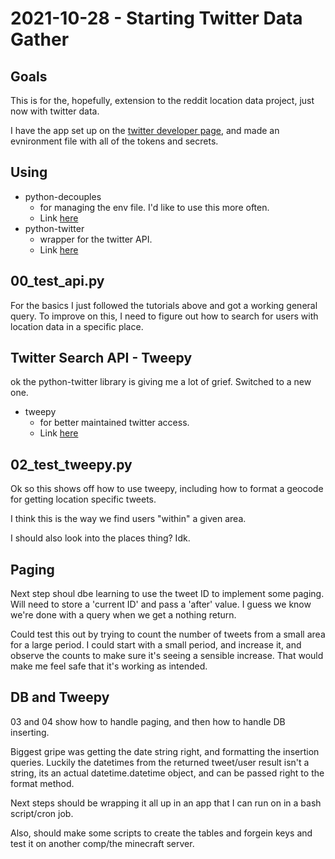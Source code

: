 # 2021-10-28 - Starting Twitter Data Gather

## Goals
This is for the, hopefully, extension to the reddit location data project, just now with twitter data.

I have the app set up on the [twitter developer page](https://developer.twitter.com/en/portal/projects-and-apps), and made an evnironment file with all of the tokens and secrets.

## Using
* python-decouples 
	- for managing the env file. I'd like to use this more often. 
	- Link [here](https://github.com/henriquebastos/python-decouple/)
* python-twitter 
	- wrapper for the twitter API.
	- Link [here](https://github.com/bear/python-twitter)
	
## 00\_test\_api.py
For the basics I just followed the tutorials above and got a working general query. To improve on this, I need to figure out how to search for users with location data in a specific place. 

## Twitter Search API - Tweepy
ok the python-twitter library is giving me a lot of grief. Switched to a new one. 

* tweepy
	- for better maintained twitter access.
	- Link [here](https://github.com/tweepy/tweepy)


## 02\_test\_tweepy.py
Ok so this shows off how to use tweepy, including how to format a geocode for getting location specific tweets. 

I think this is the way we find users "within" a given area. 

I should also look into the places thing? Idk. 


## Paging
Next step shoul dbe learning to use the tweet ID to implement some paging. Will need to store a 'current ID' and pass a 'after' value. I guess we know we're done with a query when we get a nothing return. 

Could test this out by trying to count the number of tweets from a small area for a large period. I could start with a small period, and increase it, and observe the counts to make sure it's seeing a sensible increase. That would make me feel safe that it's working as intended. 

## DB and Tweepy
03 and 04 show how to handle paging, and then how to handle DB inserting.

Biggest gripe was getting the date string right, and formatting the insertion queries. Luckily the datetimes from the returned tweet/user result isn't a string, its an actual datetime.datetime object, and can be passed right to the format method. 

Next steps should be wrapping it all up in an app that I can run on in a bash script/cron job. 

Also, should make some scripts to create the tables and forgein keys and test it on another comp/the minecraft server.